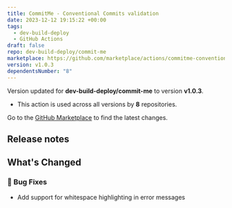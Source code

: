 ```yaml
---
title: CommitMe - Conventional Commits validation
date: 2023-12-12 19:15:22 +00:00
tags:
  - dev-build-deploy
  - GitHub Actions
draft: false
repo: dev-build-deploy/commit-me
marketplace: https://github.com/marketplace/actions/commitme-conventional-commits-validation
version: v1.0.3
dependentsNumber: "8"
---
```



Version updated for **dev-build-deploy/commit-me** to version **v1.0.3**.
- This action is used across all versions by **8** repositories.

Go to the [GitHub Marketplace](https://github.com/marketplace/actions/commitme-conventional-commits-validation) to find the latest changes.

## Release notes

## What's Changed



### 🐛 Bug Fixes

- Add support for whitespace highlighting in error messages


